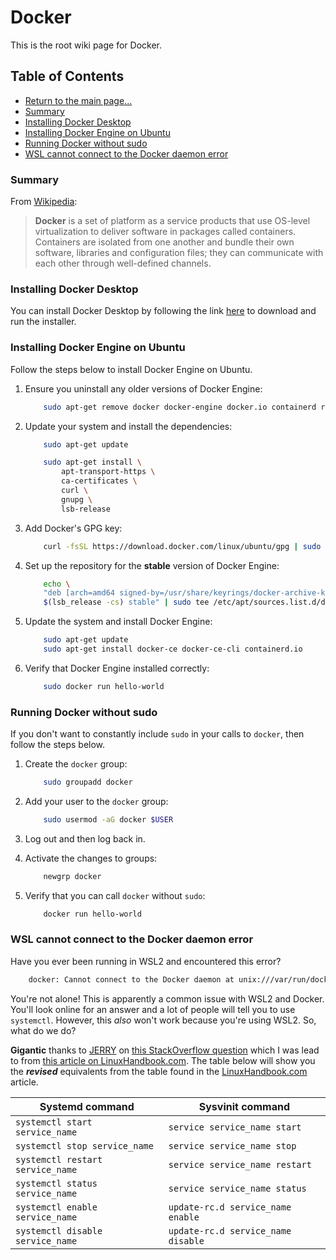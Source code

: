 # Docker

This is the root wiki page for Docker.

## Table of Contents

* [Return to the main page...](../../README.md)
* [Summary](#summary)
* [Installing Docker Desktop](#installing-docker-desktop)
* [Installing Docker Engine on Ubuntu](#installing-docker-engine-on-ubuntu)
* [Running Docker without sudo](#running-docker-without-sudo)
* [WSL cannot connect to the Docker daemon error](#wsl-cannot-connect-to-the-docker-daemon-error)

### Summary

From [Wikipedia](https://en.wikipedia.org/wiki/Docker_(software)):

> **Docker** is a set of platform as a service products that use OS-level virtualization to deliver software in packages called containers. Containers are isolated from one another and bundle their own software, libraries and configuration files; they can communicate with each other through well-defined channels. 

### Installing Docker Desktop

You can install Docker Desktop by following the link [here](https://www.docker.com/products/docker-desktop) to download and run the installer.

### Installing Docker Engine on Ubuntu

Follow the steps below to install Docker Engine on Ubuntu.

1. Ensure you uninstall any older versions of Docker Engine:

    ```bash
        sudo apt-get remove docker docker-engine docker.io containerd runc
    ```

2. Update your system and install the dependencies:

    ```bash
        sudo apt-get update

        sudo apt-get install \
            apt-transport-https \
            ca-certificates \
            curl \
            gnupg \
            lsb-release
    ```

3. Add Docker's GPG key:

    ```bash
        curl -fsSL https://download.docker.com/linux/ubuntu/gpg | sudo gpg --dearmor -o /usr/share/keyrings/docker-archive-keyring.gpg
    ```

4. Set up the repository for the **stable** version of Docker Engine:

    ```bash
        echo \
        "deb [arch=amd64 signed-by=/usr/share/keyrings/docker-archive-keyring.gpg] https://download.docker.com/linux/ubuntu \
        $(lsb_release -cs) stable" | sudo tee /etc/apt/sources.list.d/docker.list > /dev/null
    ```

5. Update the system and install Docker Engine:

    ```bash
        sudo apt-get update
        sudo apt-get install docker-ce docker-ce-cli containerd.io
    ```

6. Verify that Docker Engine installed correctly:

    ```bash
        sudo docker run hello-world
    ```

### Running Docker without sudo

If you don't want to constantly include `sudo` in your calls to `docker`, then follow the steps below.

1. Create the `docker` group:

    ```bash
        sudo groupadd docker
    ```

2. Add your user to the `docker` group:

    ```bash
        sudo usermod -aG docker $USER
    ```

3. Log out and then log back in.

4. Activate the changes to groups:

    ```bash
        newgrp docker
    ```

5. Verify that you can call `docker` without `sudo`:

    ```bash
        docker run hello-world
    ```

### WSL cannot connect to the Docker daemon error

Have you ever been running in WSL2 and encountered this error?

```bash
    docker: Cannot connect to the Docker daemon at unix:///var/run/docker.sock. Is the docker daemon running?.
```

You're not alone! This is apparently a common issue with WSL2 and Docker. You'll look online for an answer and a lot of people will tell you to use `systemctl`. However, this *also* won't work because you're using WSL2. So, what do we do?

**Gigantic** thanks to [JERRY](https://stackoverflow.com/users/3312462/jerry) on [this StackOverflow question](https://stackoverflow.com/questions/20680050/how-do-i-install-chkconfig-on-ubuntu) which I was lead to from [this article on LinuxHandbook.com](https://linuxhandbook.com/system-has-not-been-booted-with-systemd/). The table below will show you the ***revised*** equivalents from the table found in the [LinuxHandbook.com](LinuxHandbook.com) article.

| **Systemd command** | **Sysvinit command** |
|---|---|
| `systemctl start service_name` | `service service_name start` |
| `systemctl stop service_name` | `service service_name stop` |
| `systemctl restart service_name` | `service service_name restart` |
| `systemctl status service_name` | `service service_name status` |
| `systemctl enable service_name` | `update-rc.d service_name enable` |
| `systemctl disable service_name` | `update-rc.d service_name disable` |
